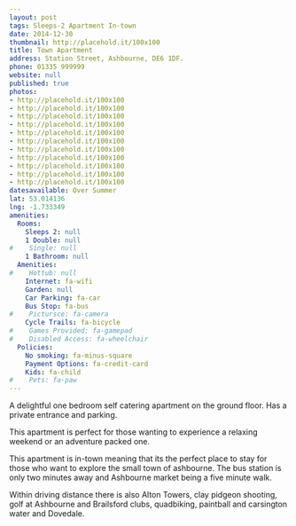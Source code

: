 ```yaml
---
layout: post
tags: Sleeps-2 Apartment In-town
date: 2014-12-30
thumbnail: http://placehold.it/100x100
title: Town Apartment
address: Station Street, Ashbourne, DE6 1DF.
phone: 01335 999999
website: null
published: true
photos:
- http://placehold.it/100x100
- http://placehold.it/100x100
- http://placehold.it/100x100
- http://placehold.it/100x100
- http://placehold.it/100x100
- http://placehold.it/100x100
- http://placehold.it/100x100
- http://placehold.it/100x100
- http://placehold.it/100x100
- http://placehold.it/100x100
- http://placehold.it/100x100
datesavailable: Over Summer
lat: 53.014136
lng: -1.733349
amenities:
  Rooms:
    Sleeps 2: null
    1 Double: null
#    Single: null
    1 Bathroom: null
  Amenities:
#    Hottub: null
    Internet: fa-wifi
    Garden: null
    Car Parking: fa-car
    Bus Stop: fa-bus
#    Pictursce: fa-camera
    Cycle Trails: fa-bicycle
#    Games Provided: fa-gamepad
#    Disabled Access: fa-wheelchair
  Policies:
    No smoking: fa-minus-square
    Payment Options: fa-credit-card
    Kids: fa-child
#    Pets: fa-paw
---
```


A delightful one bedroom self catering apartment on the ground floor. Has a private entrance and parking.

This apartment is perfect for those wanting to experience a relaxing weekend or an adventure packed one.

<!--more-->

This apartment is in-town meaning that its the perfect place to stay for those who want to explore the small town of ashbourne. The bus station is only two minutes away and Ashbourne market being a five minute walk.

Within driving distance there is also Alton Towers, clay pidgeon shooting, golf at Ashbourne and Brailsford clubs, quadbiking, paintball and carsington water and Dovedale.
